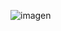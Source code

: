 ![imagen](https://github.com/S10r07/KaliCustom/assets/52427821/9db23d2e-b9e6-45cd-9653-6cb2f89021f3)
